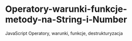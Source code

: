 # Operatory-warunki-funkcje-metody-na-String-i-Number
JavaScript Operatory, warunki, funkcje, destrukturyzacja
